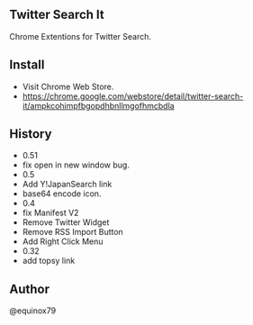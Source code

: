 Twitter Search It
----

Chrome Extentions for Twitter Search.

Install
----
- Visit Chrome Web Store.
 - https://chrome.google.com/webstore/detail/twitter-search-it/ampkcohimpfbgopdhbnllmgofhmcbdla

History
----

- 0.51
 - fix open in new window bug.
- 0.5
 - Add Y!JapanSearch link
 - base64 encode icon.
- 0.4
 - fix Manifest V2
 - Remove Twitter Widget
 - Remove RSS Import Button
 - Add Right Click Menu
- 0.32
 - add topsy link


Author
----
@equinox79
